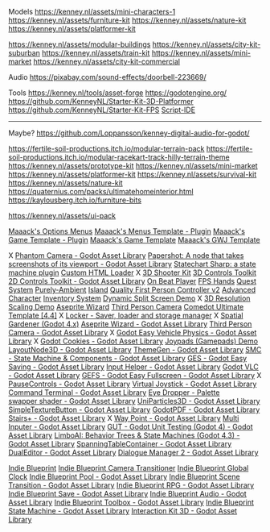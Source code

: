 Models
https://kenney.nl/assets/mini-characters-1
https://kenney.nl/assets/furniture-kit
https://kenney.nl/assets/nature-kit
https://kenney.nl/assets/platformer-kit


https://kenney.nl/assets/modular-buildings
https://kenney.nl/assets/city-kit-suburban
https://kenney.nl/assets/train-kit
https://kenney.nl/assets/mini-market
https://kenney.nl/assets/city-kit-commercial

Audio
https://pixabay.com/sound-effects/doorbell-223669/

Tools
https://kenney.nl/tools/asset-forge
https://godotengine.org/
https://github.com/KenneyNL/Starter-Kit-3D-Platformer
https://github.com/KenneyNL/Starter-Kit-FPS
[Script-IDE](https://godotengine.org/asset-library/asset/2206)



-----

Maybe?
https://github.com/Loppansson/kenney-digital-audio-for-godot/

https://fertile-soil-productions.itch.io/modular-terrain-pack
https://fertile-soil-productions.itch.io/modular-racekart-track-hilly-terrain-theme
https://kenney.nl/assets/prototype-kit
https://kenney.nl/assets/mini-market
https://kenney.nl/assets/platformer-kit
https://kenney.nl/assets/survival-kit
https://kenney.nl/assets/nature-kit
https://quaternius.com/packs/ultimatehomeinterior.html
https://kaylousberg.itch.io/furniture-bits

https://kenney.nl/assets/ui-pack



[Maaack's Options Menus](https://godotengine.org/asset-library/asset/3058)
[Maaack's Menus Template - Plugin](https://godotengine.org/asset-library/asset/2899)
[Maaack's Game Template - Plugin](https://godotengine.org/asset-library/asset/2709)
[Maaack's Game Template](https://godotengine.org/asset-library/asset/2703)
[Maaack's GWJ Template](https://godotengine.org/asset-library/asset/2948)

X [Phantom Camera - Godot Asset Library](https://godotengine.org/asset-library/asset/1822)
[Papershot: A node that takes screenshots of its viewport - Godot Asset Library](https://godotengine.org/asset-library/asset/3180)
[Statechart Sharp: a state machine plugin](https://godotengine.org/asset-library/asset/2688)
[Custom HTML Loader](https://godotengine.org/asset-library/asset/3748)
X [3D Shooter Kit](https://godotengine.org/asset-library/asset/3746)
[3D Controls Toolkit](https://godotengine.org/asset-library/asset/3297)
[2D Controls Toolkit - Godot Asset Library](https://godotengine.org/asset-library/asset/3684)
[On Beat Player](https://godotengine.org/asset-library/asset/3745)
[FPS Hands](https://godotengine.org/asset-library/asset/3715)
[Quest System](https://godotengine.org/asset-library/asset/2516)
[Purely-Ambient](https://godotengine.org/asset-library/asset/3727)
[Island](https://godotengine.org/asset-library/asset/3709)
[Quality First Person Controller v2](https://godotengine.org/asset-library/asset/2418)
[Advanced Character](https://godotengine.org/asset-library/asset/3474)
[Inventory System](https://godotengine.org/asset-library/asset/1650)
[Dynamic Split Screen Demo](https://godotengine.org/asset-library/asset/2806)
X [3D Resolution Scaling Demo](https://godotengine.org/asset-library/asset/2805)
[Aseprite Wizard](https://godotengine.org/asset-library/asset/1572)
[Third Person Camera](https://godotengine.org/asset-library/asset/1815)
[Comedot Ultimate Template [4.4]](https://godotengine.org/asset-library/asset/3163)
X [Locker - Saver, loader and storage manager](https://godotengine.org/asset-library/asset/3765)
X [Spatial Gardener (Godot 4.x)](https://godotengine.org/asset-library/asset/2037)
[Aseprite Wizard - Godot Asset Library](https://godotengine.org/asset-library/asset/1572)
[Third Person Camera - Godot Asset Library](https://godotengine.org/asset-library/asset/1815)
X [Godot Easy Vehicle Physics - Godot Asset Library](https://godotengine.org/asset-library/asset/2558)
X [Godot Cookies - Godot Asset Library](https://godotengine.org/asset-library/asset/3698)
[Joypads (Gamepads) Demo](https://godotengine.org/asset-library/asset/2785)
[LayoutNode3D - Godot Asset Library](https://godotengine.org/asset-library/asset/3773)
[ThemeGen - Godot Asset Library](https://godotengine.org/asset-library/asset/3299)
[SMC - State Machine & Components - Godot Asset Library](https://godotengine.org/asset-library/asset/3744)
[GES - Godot Easy Saving - Godot Asset Library](https://godotengine.org/asset-library/asset/3659)
[Input Helper - Godot Asset Library](https://godotengine.org/asset-library/asset/2107)
[Godot VLC - Godot Asset Library](https://godotengine.org/asset-library/asset/3766)
[GEFS - Godot Easy Fullscreen - Godot Asset Library](https://godotengine.org/asset-library/asset/3622)
X [PauseControls - Godot Asset Library](https://godotengine.org/asset-library/asset/3497)
[Virtual Joystick - Godot Asset Library](https://godotengine.org/asset-library/asset/1718)
[Command Terminal - Godot Asset Library](https://godotengine.org/asset-library/asset/3449)
[Eye Dropper - Palette swapper shader - Godot Asset Library](https://godotengine.org/asset-library/asset/3601)
[UniParticles3D - Godot Asset Library](https://godotengine.org/asset-library/asset/3741)
[SimpleTextureButton - Godot Asset Library](https://godotengine.org/asset-library/asset/3739)
[GodotPDF - Godot Asset Library](https://godotengine.org/asset-library/asset/3719)
[Stairs+ - Godot Asset Library](https://godotengine.org/asset-library/asset/3738)
X [Way Point - Godot Asset Library](https://godotengine.org/asset-library/asset/3693)
[Multi Inputer - Godot Asset Library](https://godotengine.org/asset-library/asset/2666)
[GUT - Godot Unit Testing (Godot 4) - Godot Asset Library](https://godotengine.org/asset-library/asset/1709)
[LimboAI: Behavior Trees & State Machines (Godot 4.3) - Godot Asset Library](https://godotengine.org/asset-library/asset/3228)
[SpanningTableContainer - Godot Asset Library](https://godotengine.org/asset-library/asset/2843)
[DualEditor - Godot Asset Library](https://godotengine.org/asset-library/asset/3563)
[Dialogue Manager 2 - Godot Asset Library](https://godotengine.org/asset-library/asset/1432)

[Indie Blueprint](https://godotengine.org/asset-library/asset/3411)
[Indie Blueprint Camera Transitioner](https://godotengine.org/asset-library/asset/3783)
[Indie Blueprint Global Clock](https://godotengine.org/asset-library/asset/3782)
[Indie Blueprint Pool - Godot Asset Library](https://godotengine.org/asset-library/asset/3781)
[Indie Blueprint Scene Transition - Godot Asset Library](https://godotengine.org/asset-library/asset/3780)
[Indie Blueprint RPG - Godot Asset Library](https://godotengine.org/asset-library/asset/3779)
[Indie Blueprint Save - Godot Asset Library](https://godotengine.org/asset-library/asset/3778)
[Indie Blueprint Audio - Godot Asset Library](https://godotengine.org/asset-library/asset/3777)
[Indie Blueprint Toolbox - Godot Asset Library](https://godotengine.org/asset-library/asset/3776)
[Indie Blueprint State Machine - Godot Asset Library](https://godotengine.org/asset-library/asset/3406)
[Interaction Kit 3D - Godot Asset Library](https://godotengine.org/asset-library/asset/3409)

